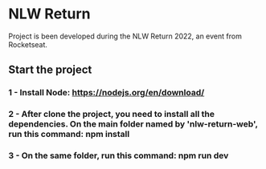# NLW Return
Project is been developed during the NLW Return 2022, an event from Rocketseat.

## Start the project

### 1 - Install Node: https://nodejs.org/en/download/
### 2 - After clone the project, you need to install all the dependencies. On the main folder named by 'nlw-return-web', run this command: npm install
### 3 - On the same folder, run this command: npm run dev


